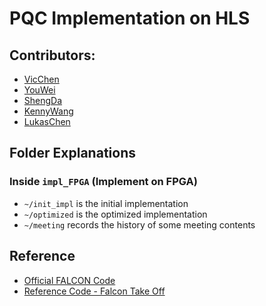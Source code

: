 # PQC Implementation on HLS

## Contributors:
- [VicChen](https://github.com/vic9112)
- [YouWei](https://github.com/nthuyouwei)
- [ShengDa](https://github.com/ShengdaChen1212)
- [KennyWang](https://github.com/kenny0916)
- [LukasChen](https://github.com/lukaschen1010)

## Folder Explanations

### Inside `impl_FPGA` (Implement on FPGA)
- `~/init_impl` is the initial implementation
- `~/optimized` is the optimized implementation
- `~/meeting` records the history of some meeting contents

## Reference
- [Official FALCON Code](https://github.com/algorand/falcon/tree/main)
- [Reference Code - Falcon Take Off](https://gitlab.ost.ch/imes/public/papers/FalconHLS)

